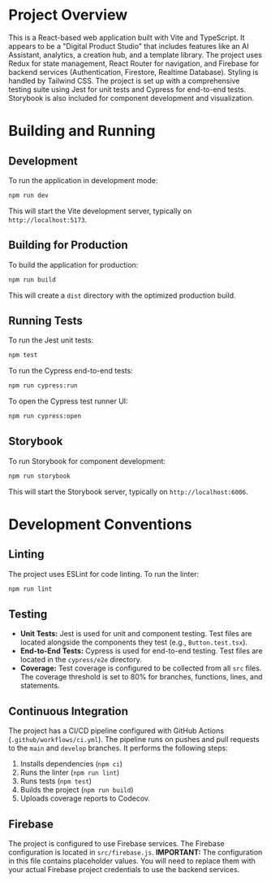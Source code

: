 
# Project Overview

This is a React-based web application built with Vite and TypeScript. It appears to be a "Digital Product Studio" that includes features like an AI Assistant, analytics, a creation hub, and a template library. The project uses Redux for state management, React Router for navigation, and Firebase for backend services (Authentication, Firestore, Realtime Database). Styling is handled by Tailwind CSS. The project is set up with a comprehensive testing suite using Jest for unit tests and Cypress for end-to-end tests. Storybook is also included for component development and visualization.

# Building and Running

## Development

To run the application in development mode:

```bash
npm run dev
```

This will start the Vite development server, typically on `http://localhost:5173`.

## Building for Production

To build the application for production:

```bash
npm run build
```

This will create a `dist` directory with the optimized production build.

## Running Tests

To run the Jest unit tests:

```bash
npm test
```

To run the Cypress end-to-end tests:

```bash
npm run cypress:run
```

To open the Cypress test runner UI:

```bash
npm run cypress:open
```

## Storybook

To run Storybook for component development:

```bash
npm run storybook
```

This will start the Storybook server, typically on `http://localhost:6006`.

# Development Conventions

## Linting

The project uses ESLint for code linting. To run the linter:

```bash
npm run lint
```

## Testing

-   **Unit Tests:** Jest is used for unit and component testing. Test files are located alongside the components they test (e.g., `Button.test.tsx`).
-   **End-to-End Tests:** Cypress is used for end-to-end testing. Test files are located in the `cypress/e2e` directory.
-   **Coverage:** Test coverage is configured to be collected from all `src` files. The coverage threshold is set to 80% for branches, functions, lines, and statements.

## Continuous Integration

The project has a CI/CD pipeline configured with GitHub Actions (`.github/workflows/ci.yml`). The pipeline runs on pushes and pull requests to the `main` and `develop` branches. It performs the following steps:

1.  Installs dependencies (`npm ci`)
2.  Runs the linter (`npm run lint`)
3.  Runs tests (`npm test`)
4.  Builds the project (`npm run build`)
5.  Uploads coverage reports to Codecov.

## Firebase

The project is configured to use Firebase services. The Firebase configuration is located in `src/firebase.js`. **IMPORTANT:** The configuration in this file contains placeholder values. You will need to replace them with your actual Firebase project credentials to use the backend services.
